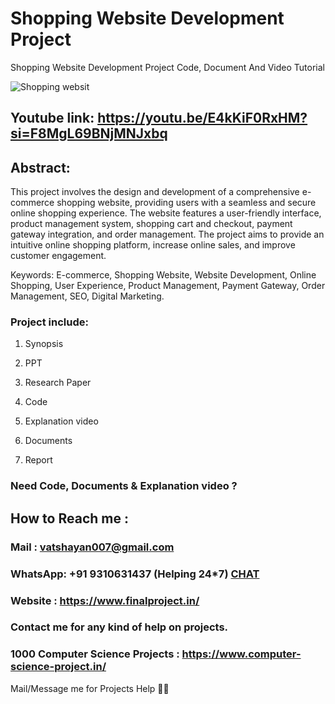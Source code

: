 # Shopping Website Development Project
Shopping Website Development Project Code, Document And Video Tutorial

![Shopping websit](https://github.com/user-attachments/assets/4a2f26e4-e57a-4bba-ab83-dc29e4a513f8)

## Youtube link: https://youtu.be/E4kKiF0RxHM?si=F8MgL69BNjMNJxbq

## Abstract:
This project involves the design and development of a comprehensive e-commerce shopping website, providing users with a seamless and secure online shopping experience. The website features a user-friendly interface, product management system, shopping cart and checkout, payment gateway integration, and order management. The project aims to provide an intuitive online shopping platform, increase online sales, and improve customer engagement.

Keywords:
E-commerce, Shopping Website, Website Development, Online Shopping, User Experience, Product Management, Payment Gateway, Order Management, SEO, Digital Marketing.

### Project include: 

1. Synopsis

2. PPT

3. Research Paper


4. Code

5. Explanation video

6. Documents

7. Report


### Need Code, Documents & Explanation video ? 

## How to Reach me :

### Mail : vatshayan007@gmail.com 

### WhatsApp: +91 9310631437 (Helping 24*7) **[CHAT](https://wa.me/message/CHWN2AHCPMAZK1)** 

### Website : https://www.finalproject.in/

### Contact me for any kind of help on projects.
### 1000 Computer Science Projects : https://www.computer-science-project.in/


Mail/Message me for Projects Help 🙏🏻
